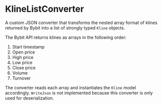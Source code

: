 # KlineListConverter

A custom JSON converter that transforms the nested array format of klines returned by Bybit into a list of strongly typed `Kline` objects.

The Bybit API returns klines as arrays in the following order:
1. Start timestamp
2. Open price
3. High price
4. Low price
5. Close price
6. Volume
7. Turnover

The converter reads each array and instantiates the `Kline` model accordingly. `WriteJson` is not implemented because this converter is only used for deserialization.
